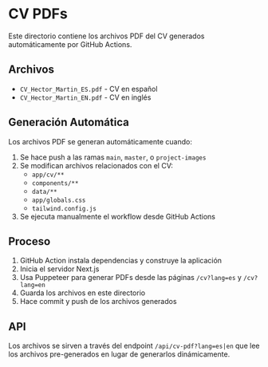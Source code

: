 # CV PDFs

Este directorio contiene los archivos PDF del CV generados automáticamente por GitHub Actions.

## Archivos

- `CV_Hector_Martin_ES.pdf` - CV en español
- `CV_Hector_Martin_EN.pdf` - CV en inglés

## Generación Automática

Los archivos PDF se generan automáticamente cuando:

1. Se hace push a las ramas `main`, `master`, o `project-images`
2. Se modifican archivos relacionados con el CV:
   - `app/cv/**`
   - `components/**`
   - `data/**`
   - `app/globals.css`
   - `tailwind.config.js`
3. Se ejecuta manualmente el workflow desde GitHub Actions

## Proceso

1. GitHub Action instala dependencias y construye la aplicación
2. Inicia el servidor Next.js
3. Usa Puppeteer para generar PDFs desde las páginas `/cv?lang=es` y `/cv?lang=en`
4. Guarda los archivos en este directorio
5. Hace commit y push de los archivos generados

## API

Los archivos se sirven a través del endpoint `/api/cv-pdf?lang=es|en` que lee los archivos pre-generados en lugar de generarlos dinámicamente.
